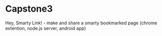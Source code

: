 # Capstone3
Hey, Smarty Link! - make and share a smarty bookmarked page (chrome extention, node.js server, android app)
